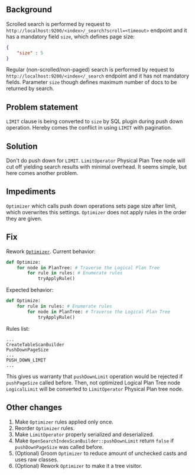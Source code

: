 ## Background

Scrolled search is performed by request to `http://localhost:9200/<index>/_search?scroll=<timeout>` endpoint and it has a mandatory field `size`, which defines page size:
```json
{
    "size" : 5
}
```
Regular (non-scrolled/non-paged) search is performed by request to `http://localhost:9200/<index</_search` endpoint and it has not mandatory fields. Parameter `size` though defines maximum number of docs to be returned by search.

## Problem statement

`LIMIT` clause is being converted to `size` by SQL plugin during push down operation.
Hereby comes the conflict in using `LIMIT` with pagination.

## Solution

Don't do push down for `LIMIT`. `LimitOperator` Physical Plan Tree node will cut off yielding search results with minimal overhead.
It seems simple, but here comes another problem.

## Impediments

`Optimizer` which calls push down operations sets page size after limit, which overwrites this settings. `Optimizer` does not apply rules in the order they are given.

## Fix

Rework [`Optimizer`](https://github.com/opensearch-project/sql/blob/57ce303740f64fe0279fc34aab0116f33f11fbe6/core/src/main/java/org/opensearch/sql/planner/optimizer/LogicalPlanOptimizer.java).
Current behavior:
```py
def Optimize:
    for node in PlanTree: # Traverse the Logical Plan Tree
        for rule in rules: # Enumerate rules
            tryApplyRule()
```

Expected behavior:
```py
def Optimize:
    for rule in rules: # Enumerate rules
        for node in PlanTree: # Traverse the Logical Plan Tree
            tryApplyRule()
```
Rules list:
```
...
CreateTableScanBuilder
PushDownPageSize
...
PUSH_DOWN_LIMIT
...
```

This gives us warranty that `pushDownLimit` operation would be rejected if `pushPageSize` called before. Then, not optimized Logical Plan Tree node `LogicalLimit` will be converted to `LimitOperator` Physical Plan tree node.

## Other changes

1. Make `Optimizer` rules applied only once.
2. Reorder `Optimizer` rules.
3. Make `LimitOperator` properly serialized and deserialized.
4. Make `OpenSearchIndexScanBuilder::pushDownLimit` return `false` if `pushDownPageSize` was called before.
5. (Optional) Groom `Optimizer` to reduce amount of unchecked casts and uses raw classes.
6. (Optional) Rework `Optimizer` to make it a tree visitor.